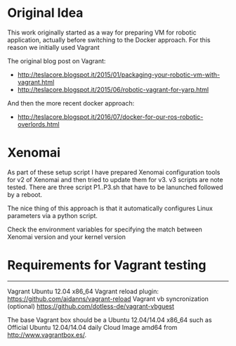 
# Original Idea
This work originally started as a way for preparing VM for robotic application, actually before switching to the Docker approach. For this reason we initially used Vagrant

The original blog post on Vagrant:
* http://teslacore.blogspot.it/2015/01/packaging-your-robotic-vm-with-vagrant.html
* http://teslacore.blogspot.it/2015/06/robotic-vagrant-for-yarp.html

And then the more recent docker approach:
* http://teslacore.blogspot.it/2016/07/docker-for-our-ros-robotic-overlords.html

# Xenomai
As part of these setup script I have prepared Xenomai configuration tools for v2 of Xenomai and then tried to update them for v3. v3 scripts are note tested. There are three script P1..P3.sh that have to be lanunched followed by a reboot.

The nice thing of this approach is that it automatically configures Linux parameters via a python script.

Check the environment variables for specifying the match between Xenomai version and your kernel version


# Requirements for Vagrant testing
------------
Vagrant
Ubuntu 12.04 x86_64
Vagrant reload plugin: https://github.com/aidanns/vagrant-reload
Vagrant vb syncronization (optional) https://github.com/dotless-de/vagrant-vbguest

The base Vagrant box should be a Ubuntu 12.04/14.04 x86_64 such as Official Ubuntu 12.04/14.04 daily Cloud Image amd64 from http://www.vagrantbox.es/.
